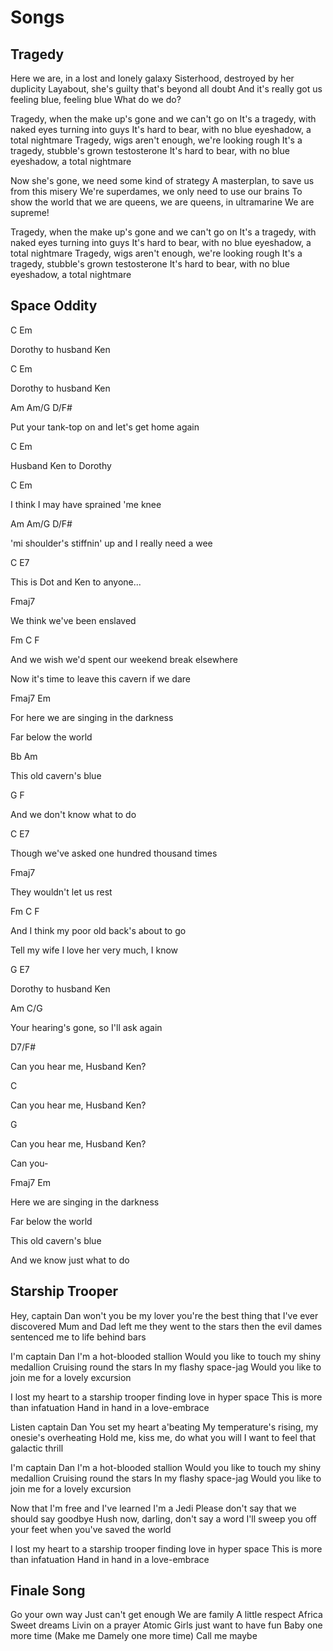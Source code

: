 # Songs

## Tragedy

Here we are, in a lost and lonely galaxy
Sisterhood, destroyed by her duplicity
Layabout, she's guilty that's beyond all doubt
And it's really got us feeling blue, feeling blue
What do we do?

Tragedy, when the make up's gone and we can't go on
It's a tragedy, with naked eyes turning into guys
It's hard to bear, with no blue eyeshadow, a total nightmare
Tragedy, wigs aren't enough, we're looking rough
It's a tragedy, stubble's grown testosterone
It's hard to bear, with no blue eyeshadow, a total nightmare

Now she's gone, we need some kind of strategy
A masterplan, to save us from this misery
We're superdames, we only need to use our brains
To show the world that we are queens, we are queens, in ultramarine
We are supreme!

Tragedy, when the make up's gone and we can't go on
It's a tragedy, with naked eyes turning into guys
It's hard to bear, with no blue eyeshadow, a total nightmare
Tragedy, wigs aren't enough, we're looking rough
It's a tragedy, stubble's grown testosterone
It's hard to bear, with no blue eyeshadow, a total nightmare

## Space Oddity

C Em

Dorothy to husband Ken

C Em

Dorothy to husband Ken

Am Am/G D/F#

Put your tank-top on and let's get home again

C Em

Husband Ken to Dorothy

C Em

I think I may have sprained 'me knee

Am Am/G D/F#

'mi shoulder's stiffnin' up and I really need a wee

C E7

This is Dot and Ken to anyone...

Fmaj7

We think we've been enslaved

Fm C F

And we wish we'd spent our weekend break elsewhere

Now it's time to leave this cavern if we dare

Fmaj7 Em

For here we are singing in the darkness

Far below the world

Bb Am

This old cavern's blue

G F

And we don't know what to do

C E7

Though we've asked one hundred thousand times

Fmaj7

They wouldn't let us rest

Fm C F

And I think my poor old back's about to go

Tell my wife I love her very much, I know

G E7

Dorothy to husband Ken

Am C/G

Your hearing's gone, so I'll ask again

D7/F#

Can you hear me, Husband Ken?

C

Can you hear me, Husband Ken?

G

Can you hear me, Husband Ken?

Can you-

Fmaj7 Em

Here we are singing in the darkness

Far below the world

This old cavern's blue

And we know just what to do

## Starship Trooper

Hey, captain Dan
won't you be my lover
you're the best thing
that I've ever discovered
Mum and Dad left me
they went to the stars
then the evil dames sentenced me to life behind bars

I'm captain Dan
I'm a hot-blooded stallion
Would you like to touch my shiny medallion
Cruising round the stars
In my flashy space-jag
Would you like to join me for a lovely excursion

I lost my heart
to a starship trooper
finding love in hyper space
This is more than infatuation
Hand in hand in a love-embrace

Listen captain Dan
You set my heart a'beating
My temperature's rising,
my onesie's overheating
Hold me, kiss me, do what you will
I want to feel that galactic thrill

I'm captain Dan
I'm a hot-blooded stallion
Would you like to touch my shiny medallion
Cruising round the stars
In my flashy space-jag
Would you like to join me for a lovely excursion

Now that I'm free and I've learned I'm a Jedi
Please don't say that we should say goodbye
Hush now, darling, don't say a word
I'll sweep you off your feet when you've saved the world

I lost my heart
to a starship trooper
finding love in hyper space
This is more than infatuation
Hand in hand in a love-embrace

## Finale Song

Go your own way
Just can't get enough
We are family
A little respect
Africa
Sweet dreams
Livin on a prayer
Atomic
Girls just want to have fun
Baby one more time (Make me Damely one more time)
Call me maybe
